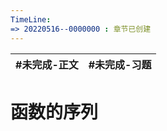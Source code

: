 ```yaml
---
TimeLine: 
=> 20220516--0000000 : 章节已创建
---
```

| #未完成-正文 | #未完成-习题 |
| ------------ | ------------ |

# 函数的序列

